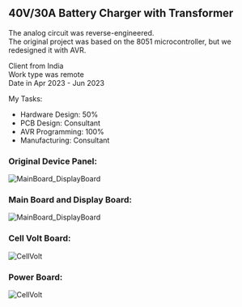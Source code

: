 ## 40V/30A Battery Charger with Transformer
The analog circuit was reverse-engineered.  
The original project was based on the 8051 microcontroller, but we redesigned it with AVR.  

Client from India  
Work type was remote  
Date in Apr 2023 - Jun 2023  

My Tasks: 
- Hardware Design: 50%  
- PCB Design: Consultant  
- AVR Programming: 100%
- Manufacturing: Consultant  

### Original Device Panel:
![MainBoard_DisplayBoard](https://s32.picofile.com/file/8477598576/OriginalDevicePanel.png.png)

### Main Board and Display Board:
![MainBoard_DisplayBoard](https://s32.picofile.com/file/8477598350/MainBoard_DisplayBoard.png)

### Cell Volt Board:
![CellVolt](https://s32.picofile.com/file/8477598426/CellVolt.jpg)

### Power Board:
![CellVolt](https://s32.picofile.com/file/8477598468/PowerBoard.jpg)
